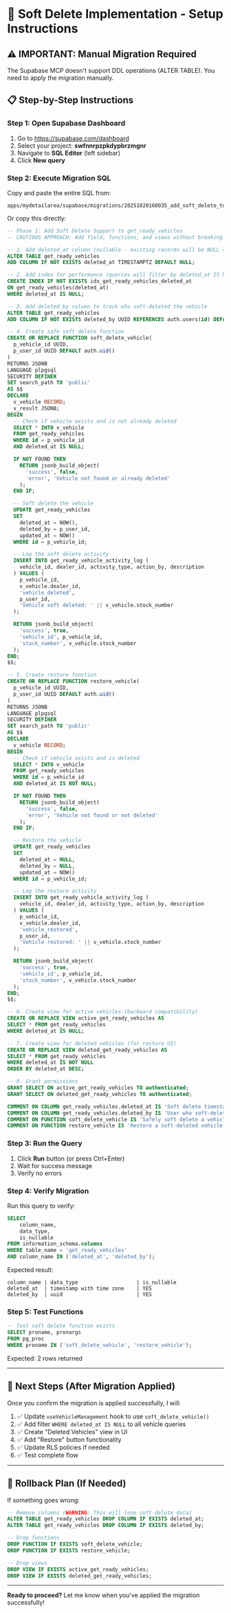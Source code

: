 # 🔄 Soft Delete Implementation - Setup Instructions

## ⚠️ IMPORTANT: Manual Migration Required

The Supabase MCP doesn't support DDL operations (ALTER TABLE). You need to apply the migration manually.

## 📋 Step-by-Step Instructions

### Step 1: Open Supabase Dashboard

1. Go to https://supabase.com/dashboard
2. Select your project: **swfnnrpzpkdypbrzmgnr**
3. Navigate to **SQL Editor** (left sidebar)
4. Click **New query**

### Step 2: Execute Migration SQL

Copy and paste the entire SQL from:
```
apps/mydetailarea/supabase/migrations/20251020160035_add_soft_delete_to_vehicles.sql
```

Or copy this directly:

```sql
-- Phase 1: Add Soft Delete Support to get_ready_vehicles
-- CAUTIOUS APPROACH: Add field, functions, and views without breaking existing functionality

-- 1. Add deleted_at column (nullable - existing records will be NULL = not deleted)
ALTER TABLE get_ready_vehicles
ADD COLUMN IF NOT EXISTS deleted_at TIMESTAMPTZ DEFAULT NULL;

-- 2. Add index for performance (queries will filter by deleted_at IS NULL)
CREATE INDEX IF NOT EXISTS idx_get_ready_vehicles_deleted_at
ON get_ready_vehicles(deleted_at)
WHERE deleted_at IS NULL;

-- 3. Add deleted_by column to track who soft-deleted the vehicle
ALTER TABLE get_ready_vehicles
ADD COLUMN IF NOT EXISTS deleted_by UUID REFERENCES auth.users(id) DEFAULT NULL;

-- 4. Create safe soft delete function
CREATE OR REPLACE FUNCTION soft_delete_vehicle(
  p_vehicle_id UUID,
  p_user_id UUID DEFAULT auth.uid()
)
RETURNS JSONB
LANGUAGE plpgsql
SECURITY DEFINER
SET search_path TO 'public'
AS $$
DECLARE
  v_vehicle RECORD;
  v_result JSONB;
BEGIN
  -- Check if vehicle exists and is not already deleted
  SELECT * INTO v_vehicle
  FROM get_ready_vehicles
  WHERE id = p_vehicle_id
  AND deleted_at IS NULL;

  IF NOT FOUND THEN
    RETURN jsonb_build_object(
      'success', false,
      'error', 'Vehicle not found or already deleted'
    );
  END IF;

  -- Soft delete the vehicle
  UPDATE get_ready_vehicles
  SET
    deleted_at = NOW(),
    deleted_by = p_user_id,
    updated_at = NOW()
  WHERE id = p_vehicle_id;

  -- Log the soft delete activity
  INSERT INTO get_ready_vehicle_activity_log (
    vehicle_id, dealer_id, activity_type, action_by, description
  ) VALUES (
    p_vehicle_id,
    v_vehicle.dealer_id,
    'vehicle_deleted',
    p_user_id,
    'Vehicle soft deleted: ' || v_vehicle.stock_number
  );

  RETURN jsonb_build_object(
    'success', true,
    'vehicle_id', p_vehicle_id,
    'stock_number', v_vehicle.stock_number
  );
END;
$$;

-- 5. Create restore function
CREATE OR REPLACE FUNCTION restore_vehicle(
  p_vehicle_id UUID,
  p_user_id UUID DEFAULT auth.uid()
)
RETURNS JSONB
LANGUAGE plpgsql
SECURITY DEFINER
SET search_path TO 'public'
AS $$
DECLARE
  v_vehicle RECORD;
BEGIN
  -- Check if vehicle exists and is deleted
  SELECT * INTO v_vehicle
  FROM get_ready_vehicles
  WHERE id = p_vehicle_id
  AND deleted_at IS NOT NULL;

  IF NOT FOUND THEN
    RETURN jsonb_build_object(
      'success', false,
      'error', 'Vehicle not found or not deleted'
    );
  END IF;

  -- Restore the vehicle
  UPDATE get_ready_vehicles
  SET
    deleted_at = NULL,
    deleted_by = NULL,
    updated_at = NOW()
  WHERE id = p_vehicle_id;

  -- Log the restore activity
  INSERT INTO get_ready_vehicle_activity_log (
    vehicle_id, dealer_id, activity_type, action_by, description
  ) VALUES (
    p_vehicle_id,
    v_vehicle.dealer_id,
    'vehicle_restored',
    p_user_id,
    'Vehicle restored: ' || v_vehicle.stock_number
  );

  RETURN jsonb_build_object(
    'success', true,
    'vehicle_id', p_vehicle_id,
    'stock_number', v_vehicle.stock_number
  );
END;
$$;

-- 6. Create view for active vehicles (backward compatibility)
CREATE OR REPLACE VIEW active_get_ready_vehicles AS
SELECT * FROM get_ready_vehicles
WHERE deleted_at IS NULL;

-- 7. Create view for deleted vehicles (for restore UI)
CREATE OR REPLACE VIEW deleted_get_ready_vehicles AS
SELECT * FROM get_ready_vehicles
WHERE deleted_at IS NOT NULL
ORDER BY deleted_at DESC;

-- 8. Grant permissions
GRANT SELECT ON active_get_ready_vehicles TO authenticated;
GRANT SELECT ON deleted_get_ready_vehicles TO authenticated;

COMMENT ON COLUMN get_ready_vehicles.deleted_at IS 'Soft delete timestamp - NULL means active, timestamp means deleted';
COMMENT ON COLUMN get_ready_vehicles.deleted_by IS 'User who soft-deleted this vehicle';
COMMENT ON FUNCTION soft_delete_vehicle IS 'Safely soft delete a vehicle instead of hard delete';
COMMENT ON FUNCTION restore_vehicle IS 'Restore a soft-deleted vehicle';
```

### Step 3: Run the Query

1. Click **Run** button (or press Ctrl+Enter)
2. Wait for success message
3. Verify no errors

### Step 4: Verify Migration

Run this query to verify:
```sql
SELECT
    column_name,
    data_type,
    is_nullable
FROM information_schema.columns
WHERE table_name = 'get_ready_vehicles'
AND column_name IN ('deleted_at', 'deleted_by');
```

Expected result:
```
column_name | data_type                   | is_nullable
deleted_at  | timestamp with time zone    | YES
deleted_by  | uuid                        | YES
```

### Step 5: Test Functions

```sql
-- Test soft delete function exists
SELECT proname, pronargs
FROM pg_proc
WHERE proname IN ('soft_delete_vehicle', 'restore_vehicle');
```

Expected: 2 rows returned

---

## 🎯 Next Steps (After Migration Applied)

Once you confirm the migration is applied successfully, I will:

1. ✅ Update `useVehicleManagement` hook to use `soft_delete_vehicle()`
2. ✅ Add filter `WHERE deleted_at IS NULL` to all vehicle queries
3. ✅ Create "Deleted Vehicles" view in UI
4. ✅ Add "Restore" button functionality
5. ✅ Update RLS policies if needed
6. ✅ Test complete flow

---

## 🔄 Rollback Plan (If Needed)

If something goes wrong:
```sql
-- Remove columns (WARNING: This will lose soft-delete data)
ALTER TABLE get_ready_vehicles DROP COLUMN IF EXISTS deleted_at;
ALTER TABLE get_ready_vehicles DROP COLUMN IF EXISTS deleted_by;

-- Drop functions
DROP FUNCTION IF EXISTS soft_delete_vehicle;
DROP FUNCTION IF EXISTS restore_vehicle;

-- Drop views
DROP VIEW IF EXISTS active_get_ready_vehicles;
DROP VIEW IF EXISTS deleted_get_ready_vehicles;
```

---

**Ready to proceed?** Let me know when you've applied the migration successfully!
